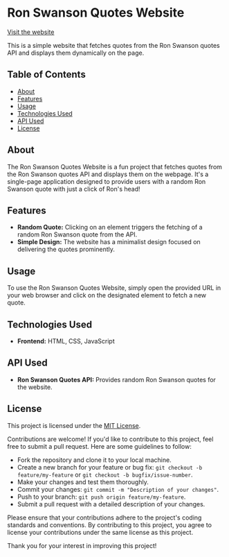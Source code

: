 # Ron Swanson Quotes Website

[Visit the website](https://ronswansonquotegenerator.netlify.app/)

This is a simple website that fetches quotes from the Ron Swanson quotes API and displays them dynamically on the page.

## Table of Contents

- [About](#about)
- [Features](#features)
- [Usage](#usage)
- [Technologies Used](#technologies-used)
- [API Used](#api-used)
- [License](#license)

## About

The Ron Swanson Quotes Website is a fun project that fetches quotes from the Ron Swanson quotes API and displays them on the webpage. It's a single-page application designed to provide users with a random Ron Swanson quote with just a click of Ron's head!

## Features

- **Random Quote:** Clicking on an element triggers the fetching of a random Ron Swanson quote from the API.
- **Simple Design:** The website has a minimalist design focused on delivering the quotes prominently.

## Usage

To use the Ron Swanson Quotes Website, simply open the provided URL in your web browser and click on the designated element to fetch a new quote.

## Technologies Used

- **Frontend:** HTML, CSS, JavaScript

## API Used

- **Ron Swanson Quotes API:** Provides random Ron Swanson quotes for the website.

## License

This project is licensed under the [MIT License](#).

Contributions are welcome! If you'd like to contribute to this project, feel free to submit a pull request. Here are some guidelines to follow:

- Fork the repository and clone it to your local machine.
- Create a new branch for your feature or bug fix: `git checkout -b feature/my-feature` or `git checkout -b bugfix/issue-number`.
- Make your changes and test them thoroughly.
- Commit your changes: `git commit -m "Description of your changes"`.
- Push to your branch: `git push origin feature/my-feature`.
- Submit a pull request with a detailed description of your changes.

Please ensure that your contributions adhere to the project's coding standards and conventions. By contributing to this project, you agree to license your contributions under the same license as this project.

Thank you for your interest in improving this project!

